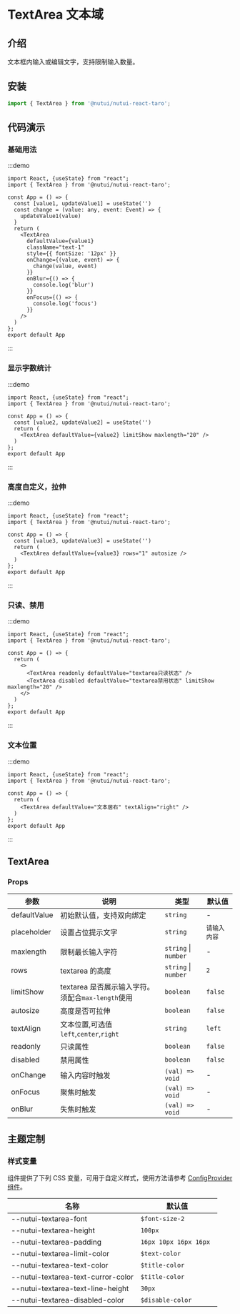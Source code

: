 # TextArea 文本域

## 介绍

文本框内输入或编辑文字，支持限制输入数量。

## 安装

```javascript
import { TextArea } from '@nutui/nutui-react-taro';
```

## 代码演示

### 基础用法

:::demo

```tsx
import React, {useState} from "react";
import { TextArea } from '@nutui/nutui-react-taro';

const App = () => {
  const [value1, updateValue1] = useState('')
  const change = (value: any, event: Event) => {
    updateValue1(value)
  }
  return (
    <TextArea
      defaultValue={value1}
      className="text-1"
      style={{ fontSize: '12px' }}
      onChange={(value, event) => {
        change(value, event)
      }}
      onBlur={() => {
        console.log('blur')
      }}
      onFocus={() => {
        console.log('focus')
      }}
    />
  )
};
export default App
```
:::

### 显示字数统计

:::demo

```tsx
import React, {useState} from "react";
import { TextArea } from '@nutui/nutui-react-taro';

const App = () => {
  const [value2, updateValue2] = useState('')
  return (
    <TextArea defaultValue={value2} limitShow maxlength="20" />
  )
};
export default App
```
:::

### 高度自定义，拉伸

:::demo

```tsx
import React, {useState} from "react";
import { TextArea } from '@nutui/nutui-react-taro';

const App = () => {
  const [value3, updateValue3] = useState('')
  return (
    <TextArea defaultValue={value3} rows="1" autosize />
  )
};
export default App
```
:::

### 只读、禁用

:::demo

```tsx
import React, {useState} from "react";
import { TextArea } from '@nutui/nutui-react-taro';

const App = () => {
  return (
    <>
      <TextArea readonly defaultValue="textarea只读状态" />
      <TextArea disabled defaultValue="textarea禁用状态" limitShow maxlength="20" />
    </>
  )
};
export default App
```
:::

### 文本位置

:::demo

```tsx
import React, {useState} from "react";
import { TextArea } from '@nutui/nutui-react-taro';

const App = () => {
  return (
    <TextArea defaultValue="文本居右" textAlign="right" />
  )
};
export default App
```
:::

## TextArea

### Props

| 参数         | 说明                                              | 类型           | 默认值         |
| ------------ | ------------------------------------------------- | -------------- | -------------- |
| defaultValue | 初始默认值，支持双向绑定                          | `string`         | -              |
| placeholder  | 设置占位提示文字                                  | `string`         | `请输入内容` |
| maxlength    | 限制最长输入字符                                  | `string` \| `number` | -              |
| rows         | textarea 的高度                                   | `string` \| `number` | `2`            |
| limitShow    | textarea 是否展示输入字符。须配合`max-length`使用 | `boolean`        | `false`        |
| autosize     | 高度是否可拉伸                                    | `boolean`        | `false`        |
| textAlign    | 文本位置,可选值`left`,`center`,`right`            | `string`         | `left`         |
| readonly     | 只读属性                                          | `boolean`        | `false`        |
| disabled     | 禁用属性                                          | `boolean`        | `false`        |
| onChange           | 输入内容时触发 | `(val) => void`      | - |
| onFocus            | 聚焦时触发     | `(val) => void`      | - |
| onBlur             | 失焦时触发     | `(val) => void`      | - |

## 主题定制

### 样式变量

组件提供了下列 CSS 变量，可用于自定义样式，使用方法请参考 [ConfigProvider 组件](#/zh-CN/component/configprovider)。

| 名称 | 默认值 |
| --- | --- |
| --nutui-textarea-font | `$font-size-2` |
| --nutui-textarea-height | `100px` |
| --nutui-textarea-padding | `16px 10px 16px 16px `|
| --nutui-textarea-limit-color | `$text-color` |
| --nutui-textarea-text-color | `$title-color` |
| --nutui-textarea-text-curror-color  | `$title-color`|
| --nutui-textarea-text-line-height  | `30px` |
| --nutui-textarea-disabled-color | `$disable-color` |
